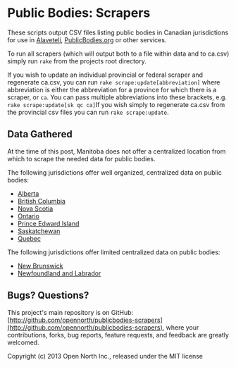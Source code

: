 # Public Bodies: Scrapers

These scripts output CSV files listing public bodies in Canadian jurisdictions for use in [Alaveteli](http://www.alaveteli.org/), [PublicBodies.org](http://publicbodies.org/) or other services.

To run all scrapers (which will output both to a file within data and to ca.csv) simply run `rake` from the projects root directory. 

If you wish to update an individual provincial or federal scraper and regenerate ca.csv, you can run  `rake scrape:update[abbreviation]` where abbreviation is either the abbreviation for a province for which there is a scraper, or `ca`. You can pass multiple abbreviations into these brackets, e.g. `rake scrape:update[sk qc ca]`If you wish simply to regenerate ca.csv from the provincial csv files you can run `rake scrape:update`.


## Data Gathered

At the time of this post, Manitoba does not offer a centralized location from which to scrape the needed data for public bodies. 

The following jurisdictions offer well organized, centralized data on public bodies:

*  [Alberta](http://www.servicealberta.ca/foip/directory-of-public-bodies.cfm)
*  [British Columbia](http://dir.gov.bc.ca/gtds.cgi?show=Branch&organizationCode=ALC&organizationalUnitCode=AGLANCOM)
*  [Nova Scotia](http://novascotia.ca/government/gov_index.asp)
*  [Ontario](https://www.pas.gov.on.ca/scripts/en/BoardsList.asp)
*  [Prince Edward Island](http://www.gov.pe.ca/government/governmentindex.php3)
*  [Saskatchewan](http://www.gov.pe.ca/government/governmentindex.php3)
*  [Quebec](http://www.cai.gouv.qc.ca/documents/CAI_liste_resp_acces.pdf)


The following jurisdictions offer limited centralized data on public bodies:
* [New Brunswick](http://www1.gnb.ca/cnb/DsS/display-e.asp?typyofPublicBodyID=1)
* [Newfoundland and Labrador](http://www.gov.nl.ca/departments.html)

## Bugs? Questions?

This project's main repository is on GitHub: [http://github.com/opennorth/publicbodies-scrapers](http://github.com/opennorth/publicbodies-scrapers), where your contributions, forks, bug reports, feature requests, and feedback are greatly welcomed.

Copyright (c) 2013 Open North Inc., released under the MIT license
